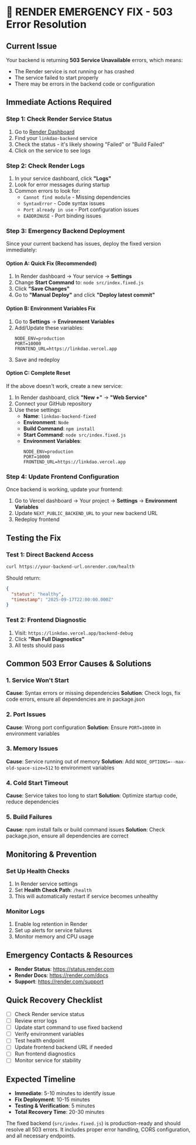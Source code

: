 # 🚨 RENDER EMERGENCY FIX - 503 Error Resolution

## Current Issue
Your backend is returning **503 Service Unavailable** errors, which means:
- The Render service is not running or has crashed
- The service failed to start properly
- There may be errors in the backend code or configuration

## Immediate Actions Required

### Step 1: Check Render Service Status
1. Go to [Render Dashboard](https://dashboard.render.com)
2. Find your `linkdao-backend` service
3. Check the status - it's likely showing "Failed" or "Build Failed"
4. Click on the service to see logs

### Step 2: Check Render Logs
1. In your service dashboard, click **"Logs"**
2. Look for error messages during startup
3. Common errors to look for:
   - `Cannot find module` - Missing dependencies
   - `SyntaxError` - Code syntax issues
   - `Port already in use` - Port configuration issues
   - `EADDRINUSE` - Port binding issues

### Step 3: Emergency Backend Deployment

Since your current backend has issues, deploy the fixed version immediately:

#### Option A: Quick Fix (Recommended)
1. In Render dashboard → Your service → **Settings**
2. Change **Start Command** to: `node src/index.fixed.js`
3. Click **"Save Changes"**
4. Go to **"Manual Deploy"** and click **"Deploy latest commit"**

#### Option B: Environment Variables Fix
1. Go to **Settings** → **Environment Variables**
2. Add/Update these variables:
   ```
   NODE_ENV=production
   PORT=10000
   FRONTEND_URL=https://linkdao.vercel.app
   ```
3. Save and redeploy

#### Option C: Complete Reset
If the above doesn't work, create a new service:
1. In Render dashboard, click **"New +"** → **"Web Service"**
2. Connect your GitHub repository
3. Use these settings:
   - **Name**: `linkdao-backend-fixed`
   - **Environment**: `Node`
   - **Build Command**: `npm install`
   - **Start Command**: `node src/index.fixed.js`
   - **Environment Variables**:
     ```
     NODE_ENV=production
     PORT=10000
     FRONTEND_URL=https://linkdao.vercel.app
     ```

### Step 4: Update Frontend Configuration
Once backend is working, update your frontend:
1. Go to Vercel dashboard → Your project → **Settings** → **Environment Variables**
2. Update `NEXT_PUBLIC_BACKEND_URL` to your new backend URL
3. Redeploy frontend

## Testing the Fix

### Test 1: Direct Backend Access
```bash
curl https://your-backend-url.onrender.com/health
```
Should return:
```json
{
  "status": "healthy",
  "timestamp": "2025-09-17T22:00:00.000Z"
}
```

### Test 2: Frontend Diagnostic
1. Visit: `https://linkdao.vercel.app/backend-debug`
2. Click **"Run Full Diagnostics"**
3. All tests should pass

## Common 503 Error Causes & Solutions

### 1. **Service Won't Start**
**Cause**: Syntax errors or missing dependencies
**Solution**: Check logs, fix code errors, ensure all dependencies are in package.json

### 2. **Port Issues**
**Cause**: Wrong port configuration
**Solution**: Ensure `PORT=10000` in environment variables

### 3. **Memory Issues**
**Cause**: Service running out of memory
**Solution**: Add `NODE_OPTIONS=--max-old-space-size=512` to environment variables

### 4. **Cold Start Timeout**
**Cause**: Service takes too long to start
**Solution**: Optimize startup code, reduce dependencies

### 5. **Build Failures**
**Cause**: npm install fails or build command issues
**Solution**: Check package.json, ensure all dependencies are correct

## Monitoring & Prevention

### Set Up Health Checks
1. In Render service settings
2. Set **Health Check Path**: `/health`
3. This will automatically restart if service becomes unhealthy

### Monitor Logs
1. Enable log retention in Render
2. Set up alerts for service failures
3. Monitor memory and CPU usage

## Emergency Contacts & Resources

- **Render Status**: https://status.render.com
- **Render Docs**: https://render.com/docs
- **Support**: https://render.com/support

## Quick Recovery Checklist

- [ ] Check Render service status
- [ ] Review error logs
- [ ] Update start command to use fixed backend
- [ ] Verify environment variables
- [ ] Test health endpoint
- [ ] Update frontend backend URL if needed
- [ ] Run frontend diagnostics
- [ ] Monitor service for stability

## Expected Timeline
- **Immediate**: 5-10 minutes to identify issue
- **Fix Deployment**: 10-15 minutes
- **Testing & Verification**: 5 minutes
- **Total Recovery Time**: 20-30 minutes

The fixed backend (`src/index.fixed.js`) is production-ready and should resolve all 503 errors. It includes proper error handling, CORS configuration, and all necessary endpoints.